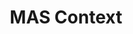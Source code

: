---
instagram: https://instagram.com/mascontext
logohandle: mascontext
pinterest: https://pinterest.com/mascontext
sort: mascontext
title: MAS Context
twitter: https://x.com/mascontext
website: https://mascontext.com/
---